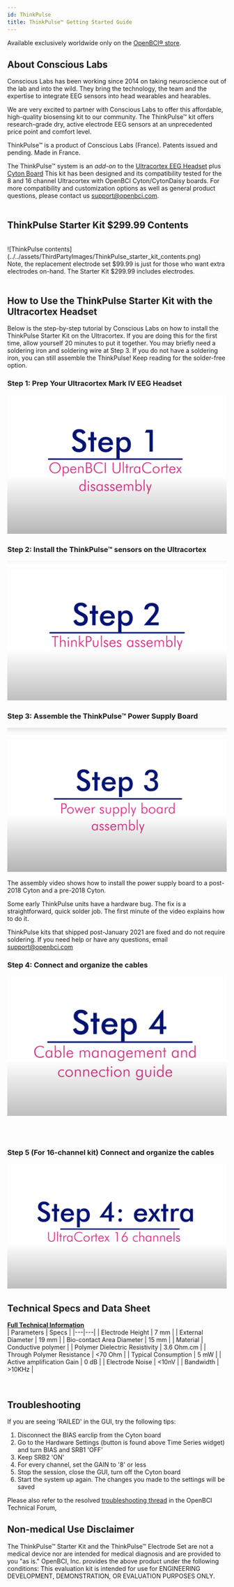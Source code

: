 ```yaml
---
id: ThinkPulse
title: ThinkPulse™ Getting Started Guide
---
```


Available exclusively worldwide only on the [OpenBCI® store](https://shop.openbci.com/products/thinkpulse-active-electrode-kit).

## About Conscious Labs

Conscious Labs has been working since 2014 on taking neuroscience out of the lab and into the wild. They bring the technology, the team and the expertise to integrate EEG sensors into head wearables and hearables.

We are very excited to partner with Conscious Labs to offer this affordable, high-quality biosensing kit to our community. The ThinkPulse™ kit offers research-grade dry, active electrode EEG sensors at an unprecedented price point and comfort level.

ThinkPulse™ is a product of Conscious Labs (France). Patents issued and pending. Made in France.

The ThinkPulse™ system is an *add-on* to the [Ultracortex EEG Headset](https://shop.openbci.com/collections/frontpage/products/ultracortex-mark-iv) plus [Cyton Board](https://shop.openbci.com/collections/frontpage/products/cyton-biosensing-board-8-channel)
This kit has been designed and its compatibility tested for the 8 and 16 channel Ultracortex with OpenBCI Cyton/CytonDaisy boards. For more compatibility and customization options as well as general product questions, please contact us support@openbci.com.
<br/>
<br/>

## ThinkPulse Starter Kit $299.99 Contents

<br/>
![ThinkPulse contents](../../assets/ThirdPartyImages/ThinkPulse_starter_kit_contents.png)

<br/>
Note, the replacement electrode set $99.99 is just for those who want extra electrodes on-hand. The Starter Kit $299.99 includes electrodes.
<br/>
<br/>

## How to Use the ThinkPulse Starter Kit with the Ultracortex Headset
Below is the step-by-step tutorial by Conscious Labs on how to install the ThinkPulse Starter Kit on the Ultracortex. If you are doing this for the first time, allow yourself 20 minutes to put it together. You may briefly need a soldering iron and soldering wire at Step 3. If you do not have a soldering iron, you can still assemble the ThinkPulse! Keep reading for the solder-free option.

### Step 1: Prep Your Ultracortex Mark IV EEG Headset

[![Ultracortex prep](../../assets/ThirdPartyImages/ThinkPulse_assembly_step1.png)](https://youtu.be/cKDDvFaZy6s)



### Step 2: Install the ThinkPulse™ sensors on the Ultracortex

[![install sensors](../../assets/ThirdPartyImages/ThinkPulse_assembly_step2.png)](https://youtu.be/KNyI0c5DYu8)


### Step 3: Assemble the ThinkPulse™ Power Supply Board

[![assemble power supply](../../assets/ThirdPartyImages/ThinkPulse_assembly_step3.png)](https://youtu.be/SeceMtiUo40)

The assembly video shows how to install the power supply board to a post-2018 Cyton and a pre-2018 Cyton.

Some early ThinkPulse units have a hardware bug. The fix is a straightforward, quick solder job. The first minute of the video explains how to do it.

ThinkPulse kits that shipped post-January 2021 are fixed and do not require soldering.
If you need help or have any questions, email support@openbci.com


### Step 4: Connect and organize the cables

[![cable management](../../assets/ThirdPartyImages/ThinkPulse_assembly_step4.png)](https://youtu.be/J2ZVDfayahs)

<br/>
<br/>

### Step 5 (For 16-channel kit) Connect and organize the cables

[![cable management](../../assets/ThirdPartyImages/ThinkPulse_assembly_step5.png)](https://youtu.be/GtcfUNvZlZ0)

## Technical Specs and Data Sheet

**[Full Technical Information](https://drive.google.com/file/d/1Ri2UPmPH2SrTjYQ8Mj046ciWLGzRxCSl/view?usp=sharing)**
<br/>
| Parameters | Specs |
|---|---|
| Electrode Height | 7 mm |
| External Diameter | 19 mm |
| Bio-contact Area Diameter | 15 mm |
| Material | Conductive polymer |
| Polymer Dielectric Resistivity | 3.6 Ohm.cm |
| Through Polymer Resistance | <70 Ohm |
| Typical Consumption | 5 mW |
| Active amplification Gain | 0 dB |
| Electrode Noise | <10nV |
| Bandwidth | >10KHz |

<br/>

## Troubleshooting

If you are seeing 'RAILED' in the GUI, try the following tips:

1) Disconnect the BIAS earclip from the Cyton board
2) Go to the Hardware Settings (button is found above Time Series widget) and turn BIAS and SRB1 'OFF'
3) Keep SRB2 'ON'
4) For every channel, set the GAIN to '8' or less
5) Stop the session, close the GUI, turn off the Cyton board
6) Start the system up again. The changes you made to the settings will be saved

Please also refer to the resolved [troubleshooting thread](https://openbci.com/forum/index.php?p=/discussion/2869/thinkpulse-active-electrodes-q-a-resolved) in the OpenBCI Technical Forum,


## Non-medical Use Disclaimer

The ThinkPulse™ Starter Kit and the ThinkPulse™ Electrode Set are not a medical device nor are intended for medical diagnosis and are provided to you "as is." OpenBCI, Inc. provides the above product under the following conditions: This evaluation kit is intended for use for ENGINEERING DEVELOPMENT, DEMONSTRATION, OR EVALUATION PURPOSES ONLY.
